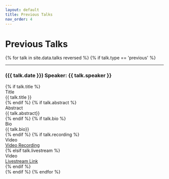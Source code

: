 ```yaml
---
layout: default
title: Previous Talks
nav_order: 4
---
```


# Previous Talks

<div class="talks-list">
  {% for talk in site.data.talks reversed %}
    {% if talk.type == 'previous' %}
      <!-- <br> -->
      <hr>
      <div class="talk-container">
        <h3 class="talk-presenter">({{ talk.date }}) Speaker: {{ talk.speaker }}</h3>
        {% if talk.title %}
          <div class="talk-subtitle">Title</div>
          <div>{{ talk.title }}</div>
        {% endif %}
          {% if talk.abstract %}
            <div class="talk-subtitle">Abstract</div>
            <div> {{ talk.abstract}}</div>
          {% endif %}
          {% if talk.bio %}
            <div class="talk-subtitle">Bio</div>
            <div> {{ talk.bio}}</div>
          {% endif %}  
          {% if talk.recording %}
            <div class="talk-subtitle">Video</div>
            <div><a href="{{ talk.recording }}">Video Recording</a></div>
          {% elsif talk.livestream %}
            <div class="talk-subtitle">Video</div>
            <div><a href="{{ talk.livesteam }}">Livestream Link</a></div>
          {% endif %}        
      </div>
    {% endif %}
  {% endfor %}
</div>